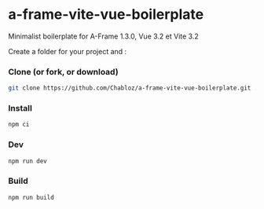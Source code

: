 # a-frame-vite-vue-boilerplate
Minimalist boilerplate for A-Frame 1.3.0, Vue 3.2 et Vite 3.2

Create a folder for your project and :

### Clone (or fork, or download)
```sh
git clone https://github.com/Chabloz/a-frame-vite-vue-boilerplate.git .
```
### Install
```sh
npm ci
```
### Dev
```sh
npm run dev
```
### Build
```sh
npm run build
```